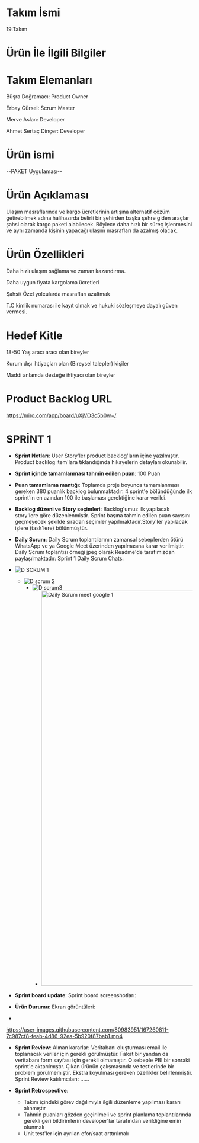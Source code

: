 # Takım İsmi 
19.Takım
# Ürün İle İlgili Bilgiler
# Takım Elemanları
Büşra Doğramacı: Product Owner

Erbay Gürsel: Scrum Master

Merve Aslan: Developer

Ahmet Sertaç Dinçer: Developer
# Ürün ismi
--PAKET Uygulaması--
# Ürün Açıklaması
Ulaşım masraflarında ve kargo ücretlerinin artışına alternatif çözüm getirebilmek adına halihazırda belirli bir şehirden başka şehre giden araçlar şahsi olarak kargo paketi alabilecek. Böylece daha hızlı bir süreç işlenmesini ve aynı zamanda kişinin yapacağı ulaşım masrafları da azalmış olacak.
# Ürün Özellikleri
Daha hızlı ulaşım sağlama ve zaman kazandırma.

Daha uygun fiyata kargolama ücretleri

Şahsi/ Özel yolcularda masrafları azaltmak

T.C kimlik numarası ile kayıt olmak ve hukuki sözleşmeye dayalı güven vermesi.
# Hedef Kitle
18-50 Yaş aracı aracı olan bireyler

Kurum dışı ihtiyaçları olan (Bireysel talepler) kişiler

Maddi anlamda desteğe ihtiyacı olan bireyler


# Product Backlog URL
https://miro.com/app/board/uXjVO3c5b0w=/
# SPRİNT 1
- **Sprint Notları**: User Story'ler product backlog'ların içine yazılmıştır. Product backlog item'lara tıklandığında hikayelerin detayları okunabilir.

- **Sprint içinde tamamlanması tahmin edilen puan**: 100 Puan

- **Puan tamamlama mantığı**: Toplamda proje boyunca tamamlanması gereken 380 puanlık backlog bulunmaktadır. 4 sprint'e bölündüğünde ilk sprint'in en azından 100 ile başlaması gerektiğine karar verildi.

- **Backlog düzeni ve Story seçimleri**: Backlog'umuz ilk yapılacak story'lere göre düzenlenmiştir. Sprint başına tahmin edilen puan sayısını geçmeyecek şekilde sıradan seçimler yapılmaktadır.Story'ler yapılacak işlere (task'lere) bölünmüştür. 

- **Daily Scrum**: Daily Scrum toplantılarının zamansal sebeplerden ötürü WhatsApp ve ya Google Meet üzerinden yapılmasına karar verilmiştir. Daily Scrum toplantısı örneği jpeg olarak Readme'de tarafımızdan paylaşılmaktadır: Sprint 1 Daily Scrum Chats:
- ![D SCRUM 1](https://user-images.githubusercontent.com/80983951/167260714-ab8a639c-cfc4-4526-9a15-362b7abae5e8.jpeg)
  - ![D scrum 2](https://user-images.githubusercontent.com/80983951/167260718-03ad2f63-3416-492e-8c39-2984b309bfcd.jpeg)
    - ![D  scrum3](https://user-images.githubusercontent.com/80983951/167260721-eb335470-f1de-41fa-bbc5-158e2f6d6321.jpeg)
      - <img width="1067" alt="Daily Scrum meet google 1" src="https://user-images.githubusercontent.com/80983951/167260724-14a15414-e098-4fb3-91ae-ff88f2e9128f.png">



- **Sprint board update**: Sprint board screenshotları:
- **Ürün Durumu**: Ekran görüntüleri:
- 

https://user-images.githubusercontent.com/80983951/167260811-7c987cf8-feab-4d86-92ea-5b920f87bab1.mp4


- **Sprint Review**: Alınan kararlar: Veritabanı oluşturması email ile toplanacak veriler için gerekli görülmüştür. Fakat bir yandan da veritabanı form sayfası için gerekli olmamıştır. O sebeple PBI bir sonraki sprint'e aktarılmıştır. Çıkan ürünün çalışmasında ve testlerinde bir problem görülmemiştir. Ekstra koyulması gereken özellikler belirlenmiştir. Sprint Review katılımcıları: ......

- **Sprint Retrospective**:
    - Takım içindeki görev dağılımıyla ilgili düzenleme yapılması kararı alınmıştır
    - Tahmin puanları gözden geçirilmeli ve sprint planlama toplantılarında gerekli geri bildirimlerin developer'lar tarafından verildiğine emin olunmalı
    - Unit test'ler için ayrılan efor/saat arttırılmalı
